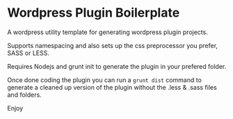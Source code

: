 # Wordpress Plugin Boilerplate


A wordpress utility template for generating wordpress plugin projects.

Supports namespacing and also sets up the css preprocessor you prefer, SASS or LESS.

Requires Nodejs and grunt init to generate the plugin in your prefered folder.

Once done coding the plugin you can run a `grunt dist` command to generate a cleaned up version of the plugin without the .less & .sass files and folders.

Enjoy
